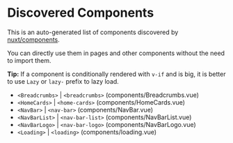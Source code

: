 # Discovered Components

This is an auto-generated list of components discovered by [nuxt/components](https://github.com/nuxt/components).

You can directly use them in pages and other components without the need to import them.

**Tip:** If a component is conditionally rendered with `v-if` and is big, it is better to use `Lazy` or `lazy-` prefix to lazy load.

- `<Breadcrumbs>` | `<breadcrumbs>` (components/Breadcrumbs.vue)
- `<HomeCards>` | `<home-cards>` (components/HomeCards.vue)
- `<NavBar>` | `<nav-bar>` (components/NavBar.vue)
- `<NavBarList>` | `<nav-bar-list>` (components/NavBarList.vue)
- `<NavBarLogo>` | `<nav-bar-logo>` (components/NavBarLogo.vue)
- `<Loading>` | `<loading>` (components/loading.vue)
